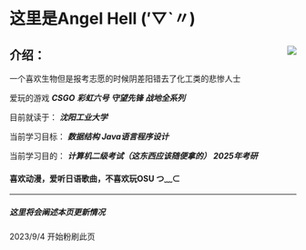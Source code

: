 # 这里是Angel Hell (′▽`〃) 

 

## <img align="right" src="https://github-readme-stats.vercel.app/api?username=AngelHellWolf&count_private=true&show_icons=true">介绍：

一个喜欢生物但是报考志愿的时候阴差阳错去了化工类的悲惨人士

爱玩的游戏 ***CSGO*** ***彩虹六号*** ***守望先锋*** ***战地全系列***

目前就读于： ***沈阳工业大学***

当前学习目标：  ***数据结构***  ***Java语言程序设计***

当前学习目的： ***计算机二级考试（这东西应该随便拿的）*** ***2025年考研***


#### 喜欢动漫，爱听日语歌曲，不喜欢玩OSU つ﹏⊂ 



---

##### 这里将会阐述本页更新情况

2023/9/4    开始粉刷此页




